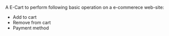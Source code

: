 A E-Cart to perform following basic operation on a e-commerece web-site:

- Add to cart
- Remove from cart
- Payment method
